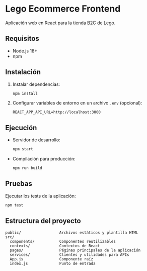 # Lego Ecommerce Frontend

Aplicación web en React para la tienda B2C de Lego.

## Requisitos

- Node.js 18+
- npm

## Instalación

1. Instalar dependencias:
   ```bash
   npm install
   ```
2. Configurar variables de entorno en un archivo `.env` (opcional):
   ```env
   REACT_APP_API_URL=http://localhost:3000
   ```

## Ejecución

- Servidor de desarrollo:
  ```bash
  npm start
  ```
- Compilación para producción:
  ```bash
  npm run build
  ```

## Pruebas

Ejecutar los tests de la aplicación:
```bash
npm test
```

## Estructura del proyecto

```
public/                 Archivos estáticos y plantilla HTML
src/
  components/           Componentes reutilizables
  contexts/             Contextos de React
  pages/                Páginas principales de la aplicación
  services/             Clientes y utilidades para APIs
  App.js                Componente raíz
  index.js              Punto de entrada
```
